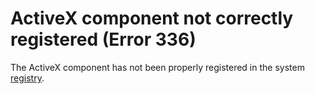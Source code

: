 
# ActiveX component not correctly registered (Error 336)

The ActiveX component has not been properly registered in the system [registry](b8bdf64f-5920-1ae9-16d0-b26d09524a30.md).

